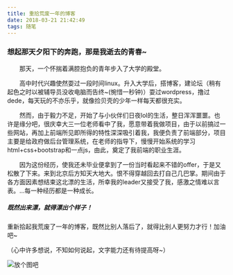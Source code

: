 ```yaml
---
title: 重拾荒废一年的博客
date: 2018-03-21 21:42:49
tags: 随笔
---
```


### 想起那天夕阳下的奔跑，那是我逝去的青春~

&emsp;&emsp;那天，一个怀揣着满腔抱负的青年步入了大学的殿堂。

&emsp;&emsp;<!-- more -->高中时代兴趣使然耍过一段时间linux。升入大学后，搭博客，建论坛（稍有起色之时以被辅导员没收电脑而告终~(惋惜一秒钟)）耍过wordpress，撸过dede，每天玩的不亦乐乎，就像捡贝壳的少年一样每天都很充实。

&emsp;&emsp;然而，由于毅力不足，开始了与小伙伴们日夜lol的生活，整日浑浑噩噩。也许是缘分吧，很庆幸大三一位老师看中了我，愿意带着我做项目，由于以前搞过一些网站，再加上前端所见即所得的特性深深吸引着我，我便负责了前端部分，项目主要是给政府做后台管理系统，在老师的指导下，慢慢开始系统的学习html+css+bootstrap和一点js，由此，奠定了我前端的职业生涯。

&emsp;&emsp;因为这份经历，使我还未毕业便拿到了一份当时看起来不错的offer，于是又松散了下来。来到北京后方知天大地大。恨不得穿越回去打自己几巴掌。期间由于各方面因素想结束这北漂的生活，所幸我的leader又接受了我，感激之情难以言表。...每一种经历都是一种成长。

##### 既然出来漂，就得漂出个样子！

重新拾起我荒废了一年的博客，既然比别人落后了，就得比别人更努力才行！加油吧~

（心中许多想说，不知如何说起，文字能力还有待提高呀~）

![放个图吧](https://upload-images.jianshu.io/upload_images/11264410-aa1c751a5a01b400.jpg)